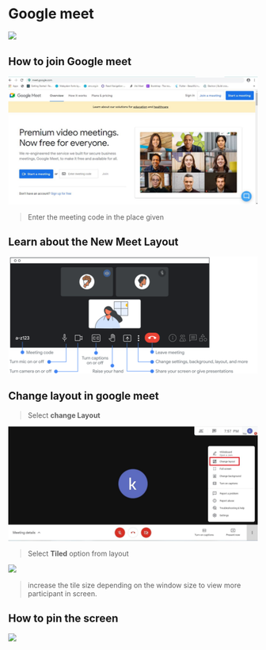 # Google meet

![](../.gitbook/assets/google\_meet\_new\_logo\_icon\_159138.png)

## How to join Google meet&#x20;

![](../.gitbook/assets/googlemeet.JPG)

> Enter the meeting code in the place given

## Learn about the New Meet Layout&#x20;

![](<../.gitbook/assets/simplify-meet-cs-1 copy 2.svg>)

## Change layout in google meet

> Select **change Layout**

![](../.gitbook/assets/layout1.JPG)

> Select **Tiled** option from layout

![](../.gitbook/assets/layout3.jpg)

> increase the tile size depending on the window size  to view more participant in screen.

## How to **pin** the screen

![](../.gitbook/assets/pin1.png)
